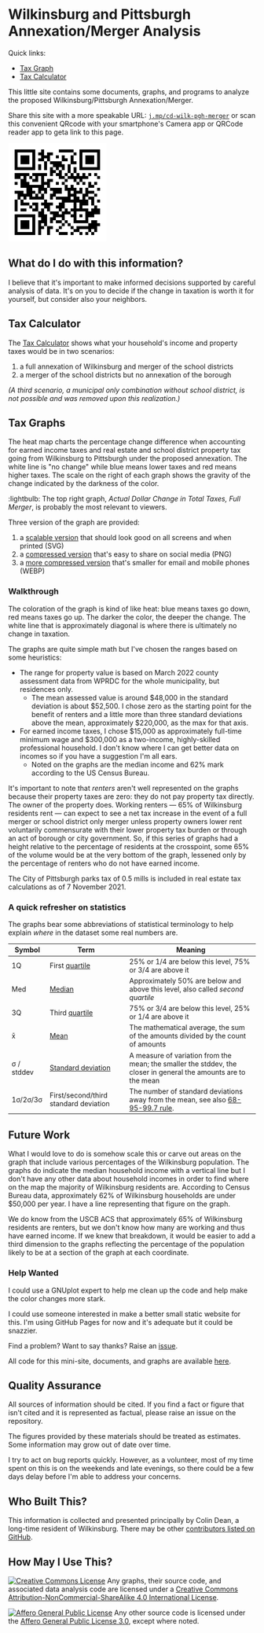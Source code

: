 # Wilkinsburg and Pittsburgh Annexation/Merger Analysis

Quick links:

* [Tax Graph](wilkinsburg_pittsburgh_merger_taxes.svg)
* [Tax Calculator](calculator.html)

This little site contains some documents, graphs, and programs to analyze the proposed Wilkinsburg/Pittsburgh Annexation/Merger.

Share this site with a more speakable URL: [`j.mp/cd-wilk-pgh-merger`](https://bit.ly/cd-wilk-pgh-merger) or scan this convenient QRcode with your smartphone's Camera app or QRCode reader app to geta link to this page.

![QRcode to the link above](bitly-qrcode.png)

## What do I do with this information?

I believe that it's important to make informed decisions supported by careful analysis of data.
It's on you to decide if the change in taxation is worth it for yourself, but consider also your neighbors.

## Tax Calculator

The [Tax Calculator](calculator.html) shows what your household's income and property taxes would be in two scenarios:

1. a full annexation of Wilkinsburg and merger of the school districts
2. a merger of the school districts but no annexation of the borough

_(A third scenario, a municipal only combination without school district, is not possible and was removed upon this realization.)_

## Tax Graphs

The heat map charts the percentage change difference when accounting for earned income taxes and real estate and school district property tax going from Wilkinsburg to Pittsburgh under the proposed annexation.
The white line is "no change" while blue means lower taxes and red means higher taxes.
The scale on the right of each graph shows the gravity of the change indicated by the darkness of the color.

:lightbulb: The top right graph, _Actual Dollar Change in Total Taxes, Full Merger_, is probably the most relevant to viewers.

Three version of the graph are provided:

1. a [scalable version](wilkinsburg_pittsburgh_merger_taxes.svg) that should look good on all screens and when printed (SVG)
2. a [compressed version](wilkinsburg_pittsburgh_merger_taxes.png) that's easy to share on social media (PNG)
2. a [more compressed version](wilkinsburg_pittsburgh_merger_taxes.webp) that's smaller for email and mobile phones (WEBP)

### Walkthrough

The coloration of the graph is kind of like heat: blue means taxes go down, red means taxes go up. The darker the color, the deeper the change. The white line that is approximately diagonal is where there is ultimately no change in taxation.

The graphs are quite simple math but I've chosen the ranges based on some heuristics:

* The range for property value is based on March 2022 county assessment data from WPRDC for the whole municipality, but residences only.
  * The mean assessed value is around $48,000 in the standard deviation is about $52,500. I chose zero as the starting point for the benefit of renters and a little more than three standard deviations above the mean, approximately $220,000, as the max for that axis.
* For earned income taxes, I chose $15,000 as approximately full-time minimum wage and $300,000 as a two-income, highly-skilled professional household. I don't know where I can get better data on incomes so if you have a suggestion I'm all ears.
  * Noted on the graphs are the median income and 62% mark according to the US Census Bureau.

It's important to note that _renters_ aren't well represented on the graphs
because their property taxes are zero: they do not pay property tax directly.
The owner of the property does.
Working renters — 65% of Wilkinsburg residents rent — can expect to see a net tax increase in the event of a full merger or school district only merger
unless property owners lower rent voluntarily commensurate with their
lower property tax burden or through an act of borough or city government.
So, if this series of graphs had a height relative to the percentage of residents at the crosspoint,
some 65% of the volume would be at the very bottom of the graph, lessened only
by the percentage of renters who do not have earned income.

The City of Pittsburgh parks tax of 0.5 mills is included in real estate tax
calculations as of 7 November 2021.

### A quick refresher on statistics

The graphs bear some abbreviations of statistical terminology to help explain _where_ in the dataset some real numbers are.

|Symbol|Term|Meaning|
|---|---|---|
|1Q|First [quartile](https://en.wikipedia.org/wiki/Quartile)|25% or 1/4 are below this level, 75% or 3/4 are above it|
|Med|[Median](https://en.wikipedia.org/wiki/Median)|Approximately 50% are below and above this level, also called _second quartile_|
|3Q|Third [quartile](https://en.wikipedia.org/wiki/Quartile)|75% or 3/4 are below this level, 25% or 1/4 are above it|
|x̄|[Mean](https://en.wikipedia.org/wiki/Mean)|The mathematical average, the sum of the amounts divided by the count of amounts|
|σ / stddev|[Standard deviation](https://en.wikipedia.org/wiki/Standard_deviation)|A measure of variation from the mean; the smaller the stddev, the closer in general the amounts are to the mean|
|1σ/2σ/3σ|First/second/third standard deviation|The number of standard deviations away from the mean, see also [68-95-99.7 rule](https://en.wikipedia.org/wiki/68%E2%80%9395%E2%80%9399.7_rule).|

## Future Work

What I would love to do is somehow scale this or carve out areas on the graph that include various percentages of the Wilkinsburg population.
The graphs do indicate the median household income with a vertical line but
I don't have any other data about household incomes in order to find where on
the map the majority of Wilkinsburg residents are. According to Census Bureau
data, approximately 62% of Wilkinsburg households are under $50,000 per year.
I have a line representing that figure on the graph.

We do know from the USCB ACS that approximately 65% of Wilkinsburg residents
are renters, but we don't know how many are working and thus have earned income.
If we knew that breakdown, it would be easier to add a third dimension to the
graphs reflecting the percentage of the population likely to be at a section of
the graph at each coordinate.

### Help Wanted

I could use a GNUplot expert to help me clean up the code and help make the color changes more stark.

I could use someone interested in make a better small static website for this. I'm using GitHub Pages for now and it's adequate but it could be snazzier.

Find a problem? Want to say thanks? Raise an [issue](https://github.com/colindean/wilkinsburg_pittsburgh_merger_analysis/issues/new).

All code for this mini-site, documents, and graphs are available [here](https://github.com/colindean/wilkinsburg_pittsburgh_merger_analysis).

## Quality Assurance

All sources of information should be cited.
If you find a fact or figure that isn't cited and it is represented as factual,
please raise an issue on the repository.

The figures provided by these materials should be treated as estimates.
Some information may grow out of date over time.

I try to act on bug reports quickly.
However, as a volunteer, most of my time spent on this is on the weekends and late evenings,
so there could be a few days delay before I'm able to address your concerns.

## Who Built This?

This information is collected and presented principally by Colin Dean, a long-time resident of Wilkinsburg.
There may be other [contributors listed on GitHub](https://github.com/colindean/wilkinsburg_pittsburgh_merger_analysis/graphs/contributors).

## How May I Use This?

[![Creative Commons License](https://i.creativecommons.org/l/by-nc-sa/4.0/88x31.png)](http://creativecommons.org/licenses/by-nc-sa/4.0/)
Any graphs, their source code, and associated data analysis code are licensed under a [Creative Commons Attribution-NonCommercial-ShareAlike 4.0 International License](http://creativecommons.org/licenses/by-nc-sa/4.0/).

[![Affero General Public License](https://www.gnu.org/graphics/agplv3-155x51.png)](https://www.gnu.org/licenses/agpl-3.0.en.html)
Any other source code is licensed under the [Affero General Public License 3.0](https://www.gnu.org/licenses/agpl-3.0.en.html), except where noted.
